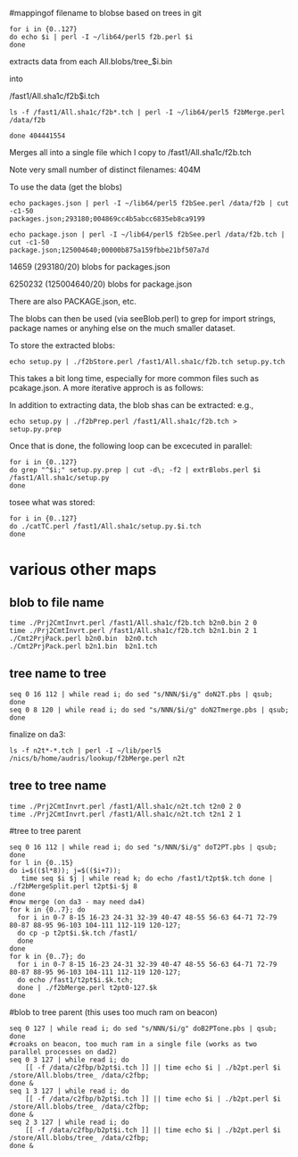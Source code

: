 #mappingof filename to blobse based on trees in git

```
for i in {0..127}
do echo $i | perl -I ~/lib64/perl5 f2b.perl $i
done 
```

extracts data from each All.blobs/tree_$i.bin

into 

/fast1/All.sha1c/f2b$i.tch

```
ls -f /fast1/All.sha1c/f2b*.tch | perl -I ~/lib64/perl5 f2bMerge.perl /data/f2b  

done 404441554

```

Merges all into a single file which I copy to
/fast1/All.sha1c/f2b.tch


Note very small number of distinct filenames: 404M


To use the data (get the blobs)
```
echo packages.json | perl -I ~/lib64/perl5 f2bSee.perl /data/f2b | cut -c1-50
packages.json;293180;004869cc4b5abcc6835eb8ca9199

echo package.json | perl -I ~/lib64/perl5 f2bSee.perl /data/f2b.tch | cut -c1-50
package.json;125004640;00000b875a159fbbe21bf507a7d
```

14659 (293180/20) blobs for packages.json

6250232 (125004640/20) blobs for package.json


There are also PACKAGE.json, etc.

The blobs can then be used (via seeBlob.perl)
to grep for import strings, package names or anyhing else on the 
much smaller dataset.

To store the extracted blobs: 
```
echo setup.py | ./f2bStore.perl /fast1/All.sha1c/f2b.tch setup.py.tch
```
This takes a bit long time, especially for more common files such as pcakage.json. A
more iterative approch is as follows:

In addition to extracting data, the blob shas can be extracted:
e.g., 
```
echo setup.py | ./f2bPrep.perl /fast1/All.sha1c/f2b.tch > setup.py.prep
```

Once that is done, the following loop can be excecuted in parallel:
```
for i in {0..127}
do grep "^$i;" setup.py.prep | cut -d\; -f2 | extrBlobs.perl $i /fast1/All.sha1c/setup.py
done
```

tosee what was stored:
```
for i in {0..127}
do ./catTC.perl /fast1/All.sha1c/setup.py.$i.tch
done
```


# various other maps
## blob to file name
```
time ./Prj2CmtInvrt.perl /fast1/All.sha1c/f2b.tch b2n0.bin 2 0
time ./Prj2CmtInvrt.perl /fast1/All.sha1c/f2b.tch b2n1.bin 2 1
./Cmt2PrjPack.perl b2n0.bin  b2n0.tch
./Cmt2PrjPack.perl b2n1.bin  b2n1.tch
```

## tree name to tree
```
seq 0 16 112 | while read i; do sed "s/NNN/$i/g" doN2T.pbs | qsub; done
seq 0 8 120 | while read i; do sed "s/NNN/$i/g" doN2Tmerge.pbs | qsub; done
```

finalize on da3:
```
ls -f n2t*-*.tch | perl -I ~/lib/perl5 /nics/b/home/audris/lookup/f2bMerge.perl n2t
```

## tree to tree name
```
time ./Prj2CmtInvrt.perl /fast1/All.sha1c/n2t.tch t2n0 2 0
time ./Prj2CmtInvrt.perl /fast1/All.sha1c/n2t.tch t2n1 2 1
```


#tree to tree parent
```
seq 0 16 112 | while read i; do sed "s/NNN/$i/g" doT2PT.pbs | qsub; done
for l in {0..15}
do i=$(($l*8)); j=$(($i+7)); 
   time seq $i $j | while read k; do echo /fast1/t2pt$k.tch done | ./f2bMergeSplit.perl t2pt$i-$j 8
done
#now merge (on da3 - may need da4)
for k in {0..7}; do 
  for i in 0-7 8-15 16-23 24-31 32-39 40-47 48-55 56-63 64-71 72-79 80-87 88-95 96-103 104-111 112-119 120-127; 
  do cp -p t2pt$i.$k.tch /fast1/ 
  done 
done
for k in {0..7}; do 
  for i in 0-7 8-15 16-23 24-31 32-39 40-47 48-55 56-63 64-71 72-79 80-87 88-95 96-103 104-111 112-119 120-127; 
  do echo /fast1/t2pt$i.$k.tch; 
  done | ./f2bMerge.perl t2pt0-127.$k
done
```

#blob to tree parent (this uses  too much ram on beacon)
```
seq 0 127 | while read i; do sed "s/NNN/$i/g" doB2PTone.pbs | qsub; done
#croaks on beacon, too much ram in a single file (works as two parallel processes on dad2)
seq 0 3 127 | while read i; do
    [[ -f /data/c2fbp/b2pt$i.tch ]] || time echo $i | ./b2pt.perl $i /store/All.blobs/tree_ /data/c2fbp;
done &
seq 1 3 127 | while read i; do
    [[ -f /data/c2fbp/b2pt$i.tch ]] || time echo $i | ./b2pt.perl $i /store/All.blobs/tree_ /data/c2fbp;
done &
seq 2 3 127 | while read i; do
    [[ -f /data/c2fbp/b2pt$i.tch ]] || time echo $i | ./b2pt.perl $i /store/All.blobs/tree_ /data/c2fbp;
done &
```

